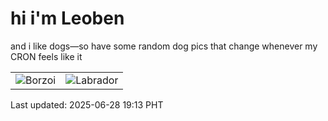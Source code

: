 # hi i'm Leoben

and i like dogs—so have some random dog pics that change whenever my CRON feels like it

|  |  |
|--------|----------|
| ![Borzoi](https://random-dog-vercel.vercel.app/api/random-borzoi?v=1751109215) | ![Labrador](https://random-dog-vercel.vercel.app/api/random-labrador?v=1751109215) |

Last updated: 2025-06-28 19:13 PHT
